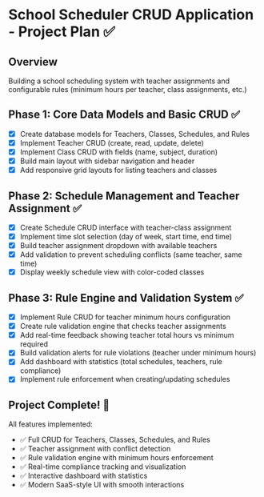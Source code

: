 # School Scheduler CRUD Application - Project Plan ✅

## Overview
Building a school scheduling system with teacher assignments and configurable rules (minimum hours per teacher, class assignments, etc.)

## Phase 1: Core Data Models and Basic CRUD ✅
- [x] Create database models for Teachers, Classes, Schedules, and Rules
- [x] Implement Teacher CRUD (create, read, update, delete)
- [x] Implement Class CRUD with fields (name, subject, duration)
- [x] Build main layout with sidebar navigation and header
- [x] Add responsive grid layouts for listing teachers and classes

## Phase 2: Schedule Management and Teacher Assignment ✅
- [x] Create Schedule CRUD interface with teacher-class assignment
- [x] Implement time slot selection (day of week, start time, end time)
- [x] Build teacher assignment dropdown with available teachers
- [x] Add validation to prevent scheduling conflicts (same teacher, same time)
- [x] Display weekly schedule view with color-coded classes

## Phase 3: Rule Engine and Validation System ✅
- [x] Implement Rule CRUD for teacher minimum hours configuration
- [x] Create rule validation engine that checks teacher assignments
- [x] Add real-time feedback showing teacher total hours vs minimum required
- [x] Build validation alerts for rule violations (teacher under minimum hours)
- [x] Add dashboard with statistics (total schedules, teachers, rule compliance)
- [x] Implement rule enforcement when creating/updating schedules

## Project Complete! 🎉

All features implemented:
- ✅ Full CRUD for Teachers, Classes, Schedules, and Rules
- ✅ Teacher assignment with conflict detection
- ✅ Rule validation engine with minimum hours enforcement
- ✅ Real-time compliance tracking and visualization
- ✅ Interactive dashboard with statistics
- ✅ Modern SaaS-style UI with smooth interactions